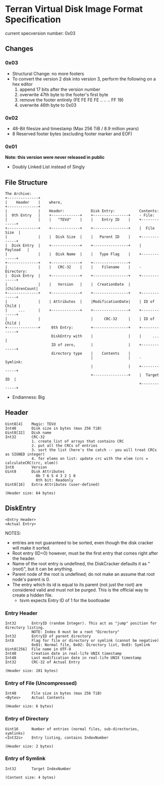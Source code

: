 # Terran Virtual Disk Image Format Specification

current specversion number: 0x03

## Changes

### 0x03
- Structural Change: no more footers
- To convert the version 2 disk into version 3, perform the following on a hex editor
  1. append 17 bits after the version number
  2. overwrite 47th byte to the footer's first byte
  3. remove the footer entirely (FE FE FE FE .. .. .. FF 19)
  4. overwrite 46th byte to 0x03

### 0x02
- 48-Bit filesize and timestamp (Max 256 TiB / 8.9 million years)
- 8 Reserved footer bytes (excluding footer marker and EOF)

### 0x01
**Note: this version were never released in public**
- Doubly Linked List instead of Singly


## File Structure

```
The Archive:
+--------------+
|    Header    |    where,
+--------------+
|              |    Header:            Disk Entry:           Contents:
|  0th Entry   |    +-------------+    +----------------+    - File:
|              |    |   "TEVd"    |    |    Entry ID    |    +-------------+
+--------------+    +-------------+    +----------------+    |  File Size  |
|              |    |  Disk Size  |    |   Parent ID    |    +-------------+
|  Disk Entry  |    +-------------+    +----------------+    |   Payload   |
|              |    |  Disk Name  |    |   Type Flag    |    +-------------+
+--------------+    +-------------+    +----------------+
|              |    |   CRC-32    |    |    Filename    |    - Directory:
|  Disk Entry  |    +-------------+    +----------------+    +-------------+
|              |    |   Version   |    |  CreationDate  |    |ChildrenCount|
+--------------+    +-------------+    +----------------+    +-------------+
|              |    | Attributes  |    |ModificationDate|    | ID of Child |
|     ...      |    +-------------+    +----------------+    +-------------+
|              |                       |     CRC-32     |    | ID of Child |
+--------------+     0th Entry:        +----------------+    +-------------+
                     DiskEntry with    |                |    |     ...     |
                     ID of zero,       |                |    +-------------+
                     directory type    |    Contents    |
                                       |                |    - Symlink:
                                       |                |    +-------------+
                                       +----------------+    |  Target ID  |
                                                             +-------------+
```

* Endianness: Big

##  Header
    Uint8[4]    Magic: TEVd
    Int48       Disk size in bytes (max 256 TiB)
    Uint8[32]   Disk name
    Int32       CRC-32
                1. create list of arrays that contains CRC
                2. put all the CRCs of entries
                3. sort the list (here's the catch -- you will treat CRCs as SIGNED integer)
                4. for elems on list: update crc with the elem (crc = calculateCRC(crc, elem))
    Int8        Version
    Uint8       Disk Attributes
                  0b 7 6 5 4 3 2 1 0
                  0th bit: Readonly
    Uint8[16]   Extra Attributes (user-defined)

    (Header size: 64 bytes)



##  DiskEntry
    <Entry Header>
    <Actual Entry>

NOTES:
- entries are not guaranteed to be sorted, even though the disk cracker will make it sorted.
- Root entry (ID=0) however, must be the first entry that comes right after the header.
- Name of the root entry is undefined, the DiskCracker defaults it as "(root)", but it can be anything.
- Parent node of the root is undefined; do not make an assume that root node's parent is 0.
- The entry which its id is equal to its parent (not just the root) are considered valid and must not be purged. This is the official way to create a hidden file.
  - tsvm expects Entry ID of 1 for the bootloader

###  Entry Header
    Int32       EntryID (random Integer). This act as "jump" position for directory listing.
                NOTE: Index 0 must be a root "Directory"
    Int32       EntryID of parent directory
    Int8        Flag for file or directory or symlink (cannot be negative)
                0x01: Normal file, 0x02: Directory list, 0x03: Symlink
    Uint8[256]  File name in UTF-8
    Int48       Creation date in real-life UNIX timestamp
    Int48       Last modification date in real-life UNIX timestamp
    Int32       CRC-32 of Actual Entry

    (Header size: 281 bytes)

###  Entry of File (Uncompressed)
    Int48       File size in bytes (max 256 TiB)
    <Bytes>     Actual Contents
    
    (Header size: 6 bytes)

###  Entry of Directory
    Uint16      Number of entries (normal files, sub-directories, symlinks)
    <Int32s>    Entry listing, contains IndexNumber
    
    (Header size: 2 bytes)

###  Entry of Symlink
    Int32       Target IndexNumber
    
    (Content size: 4 bytes)
